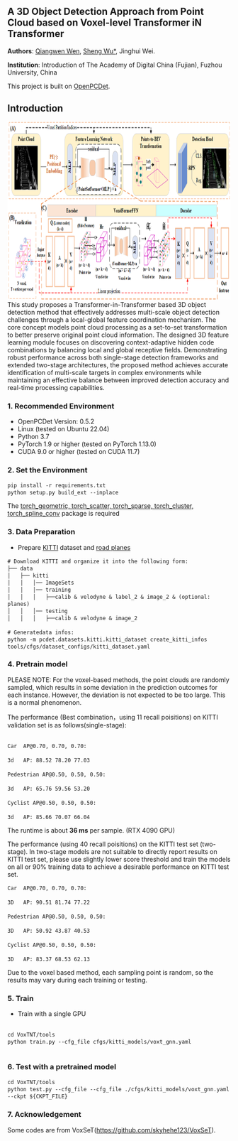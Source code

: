 ## A 3D Object Detection Approach from Point Cloud based on Voxel-level Transformer iN Transformer

**Authors**: [Qiangwen Wen](https://github.com/yujianxinnian), [Sheng Wu*](http://adcfj.cn/sirc/door/team/TeacherList/Detail?personId=%20422), Jinghui Wei.

**Institution**: Introduction of The Academy of Digital China (Fujian), Fuzhou University, China

This project is built on [OpenPCDet](https://github.com/open-mmlab/OpenPCDet). 

## Introduction
<img src="diagram.png" alt="drawing" width="900" height="400"/>
This study proposes a Transformer-in-Transformer based 3D object detection method that effectively addresses multi-scale object detection challenges through a local-global feature coordination mechanism. The core concept models point cloud processing as a set-to-set transformation to better preserve original point cloud information. The designed 3D feature learning module focuses on discovering context-adaptive hidden code combinations by balancing local and global receptive fields. Demonstrating robust performance across both single-stage detection frameworks and extended two-stage architectures, the proposed method achieves accurate identification of multi-scale targets in complex environments while maintaining an effective balance between improved detection accuracy and real-time processing capabilities.

### 1. Recommended Environment
- OpenPCDet Version: 0.5.2
- Linux (tested on Ubuntu 22.04)
- Python 3.7
- PyTorch 1.9 or higher (tested on PyTorch 1.13.0)
- CUDA 9.0 or higher (tested on CUDA 11.7)


### 2. Set the Environment

```shell
pip install -r requirements.txt
python setup.py build_ext --inplace 
```
The [torch_geometric, torch_scatter, torch_sparse, torch_cluster, torch_spline_conv](https://pytorch-geometric.readthedocs.io/en/latest/install/installation.html) package is required



### 3. Data Preparation

- Prepare [KITTI](http://www.cvlibs.net/datasets/kitti/eval_object.php?obj_benchmark=3d) dataset and [road planes](https://drive.google.com/file/d/1d5mq0RXRnvHPVeKx6Q612z0YRO1t2wAp/view?usp=sharing)

```shell
# Download KITTI and organize it into the following form:
├── data
│   ├── kitti
│   │   │── ImageSets
│   │   │── training
│   │   │   ├──calib & velodyne & label_2 & image_2 & (optional: planes)
│   │   │── testing
│   │   │   ├──calib & velodyne & image_2

# Generatedata infos:
python -m pcdet.datasets.kitti.kitti_dataset create_kitti_infos tools/cfgs/dataset_configs/kitti_dataset.yaml
```

### 4. Pretrain model

PLEASE NOTE: For the voxel-based methods, the point clouds are randomly sampled, which results in some deviation in the prediction outcomes for each instance. However, the deviation is not expected to be too large. This is a normal phenomenon.


The performance (Best combination，using 11 recall poisitions) on KITTI validation set is as follows(single-stage):
```
		
Car  AP@0.70, 0.70, 0.70:

3d   AP: 88.52 78.20 77.03

Pedestrian AP@0.50, 0.50, 0.50:

3d   AP: 65.76 59.56 53.20

Cyclist AP@0.50, 0.50, 0.50:

3d   AP: 85.66 70.07 66.04
```
The runtime is about **36 ms** per sample. (RTX 4090 GPU)


The performance (using 40 recall poisitions) on the KITTI test set (two-stage).
In two-stage models are not suitable to directly report results on KITTI test set, please use slightly lower score threshold and train the models on all or 90% training data to achieve a desirable performance on KITTI test set.
```
Car  AP@0.70, 0.70, 0.70:

3D   AP: 90.51 81.74 77.22	
	
Pedestrian AP@0.50, 0.50, 0.50:

3D   AP: 50.92 43.87 40.53

Cyclist AP@0.50, 0.50, 0.50:

3D   AP: 83.37 68.53 62.13
```
Due to the voxel based method, each sampling point is random, so the results may vary during each training or testing.

### 5. Train

- Train with a single GPU

```shell

cd VoxTNT/tools
python train.py --cfg_file cfgs/kitti_models/voxt_gnn.yaml


```

### 6. Test with a pretrained model

```shell
cd VoxTNT/tools
python test.py --cfg_file --cfg_file ./cfgs/kitti_models/voxt_gnn.yaml --ckpt ${CKPT_FILE}
```
### 7. Acknowledgement

Some codes are from VoxSeT(https://github.com/skyhehe123/VoxSeT).


